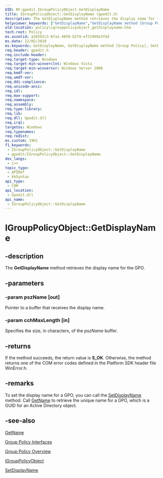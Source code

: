 ```yaml
---
UID: NF:gpedit.IGroupPolicyObject.GetDisplayName
title: IGroupPolicyObject::GetDisplayName (gpedit.h)
description: The GetDisplayName method retrieves the display name for the GPO.
helpviewer_keywords: ["GetDisplayName","GetDisplayName method [Group Policy]","GetDisplayName method [Group Policy]","IGroupPolicyObject interface","IGroupPolicyObject interface [Group Policy]","GetDisplayName method","IGroupPolicyObject.GetDisplayName","IGroupPolicyObject::GetDisplayName","_win32_igrouppolicyobject_getdisplayname","gpedit/IGroupPolicyObject::GetDisplayName","policy.igrouppolicyobject_getdisplayname"]
old-location: policy\igrouppolicyobject_getdisplayname.htm
tech.root: Policy
ms.assetid: a16592c3-8fa1-4859-b379-ef31999a3fdd
ms.date: 12/05/2018
ms.keywords: GetDisplayName, GetDisplayName method [Group Policy], GetDisplayName method [Group Policy],IGroupPolicyObject interface, IGroupPolicyObject interface [Group Policy],GetDisplayName method, IGroupPolicyObject.GetDisplayName, IGroupPolicyObject::GetDisplayName, _win32_igrouppolicyobject_getdisplayname, gpedit/IGroupPolicyObject::GetDisplayName, policy.igrouppolicyobject_getdisplayname
req.header: gpedit.h
req.include-header: 
req.target-type: Windows
req.target-min-winverclnt: Windows Vista
req.target-min-winversvr: Windows Server 2008
req.kmdf-ver: 
req.umdf-ver: 
req.ddi-compliance: 
req.unicode-ansi: 
req.idl: 
req.max-support: 
req.namespace: 
req.assembly: 
req.type-library: 
req.lib: 
req.dll: Gpedit.dll
req.irql: 
targetos: Windows
req.typenames: 
req.redist: 
ms.custom: 19H1
f1_keywords:
 - IGroupPolicyObject::GetDisplayName
 - gpedit/IGroupPolicyObject::GetDisplayName
dev_langs:
 - c++
topic_type:
 - APIRef
 - kbSyntax
api_type:
 - COM
api_location:
 - Gpedit.dll
api_name:
 - IGroupPolicyObject::GetDisplayName
---
```


# IGroupPolicyObject::GetDisplayName


## -description

The
    <b>GetDisplayName</b> method retrieves the display name for the GPO.

## -parameters

### -param pszName [out]

Pointer to a buffer that receives the display name.

### -param cchMaxLength [in]

Specifies the size, in characters, of the <i>pszName</i> buffer.

## -returns

If the method succeeds, the return value is <b>S_OK</b>. Otherwise, the method returns one of the COM error codes defined in the Platform SDK header file WinError.h.

## -remarks

To set the display name for a GPO, you can call the 
<a href="/previous-versions/windows/desktop/api/gpedit/nf-gpedit-igrouppolicyobject-setdisplayname">SetDisplayName</a> method. Call 
<a href="/previous-versions/windows/desktop/api/gpedit/nf-gpedit-igrouppolicyobject-getname">GetName</a> to retrieve the unique name for a GPO, which is a GUID for an Active Directory object.

## -see-also

<a href="/previous-versions/windows/desktop/api/gpedit/nf-gpedit-igrouppolicyobject-getname">GetName</a>



<a href="/previous-versions/windows/desktop/Policy/group-policy-interfaces">Group Policy
    Interfaces</a>



<a href="/previous-versions/windows/desktop/Policy/about-group-policy">Group Policy
    Overview</a>



<a href="/previous-versions/windows/desktop/api/gpedit/nn-gpedit-igrouppolicyobject">IGroupPolicyObject</a>



<a href="/previous-versions/windows/desktop/api/gpedit/nf-gpedit-igrouppolicyobject-setdisplayname">SetDisplayName</a>

